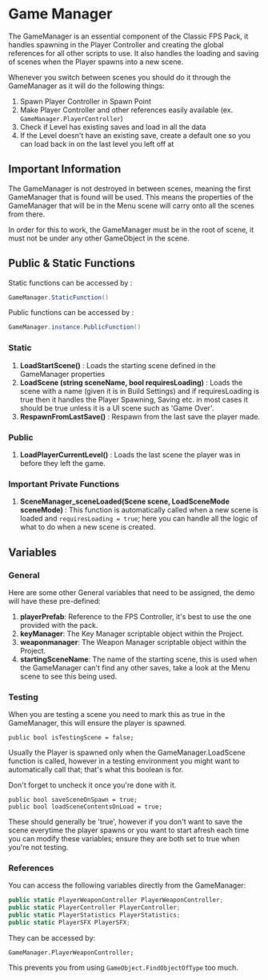# Game Manager

The GameManager is an essential component of the Classic FPS Pack, it handles spawning in the Player Controller and creating the global references for all other scripts to use. It also handles the loading and saving of scenes when the Player spawns into a new scene.

Whenever you switch between scenes you should do it through the GameManager as it will do the following things:

1. Spawn Player Controller in Spawn Point
2. Make Player Controller and other references easily available (ex. `GameManager.PlayerController`)
3. Check if Level has existing saves and load in all the data
4. If the Level doesn't have an existing save, create a default one so you can load back in on the last level you left off at

## Important Information

The GameManager is not destroyed in between scenes, meaning the first GameManager that is found will be used. This means the properties of the GameManager that will be in the Menu scene will carry onto all the scenes from there.

In order for this to work, the GameManager must be in the root of scene, it must not be under any other GameObject in the scene.

## Public & Static Functions

Static functions can be accessed by :

```C#
GameManager.StaticFunction()
```

Public functions can be accessed by :

```C#
GameManager.instance.PublicFunction()
```

### Static

1. **LoadStartScene()** : Loads the starting scene defined in the GameManager properties
2. **LoadScene (string sceneName, bool requiresLoading)** : Loads the scene with a name (given it is in Build Settings) and if requiresLoading is true then it handles the Player Spawning, Saving etc. in most cases it should be true unless it is a UI scene such as 'Game Over'.
3. **RespawnFromLastSave()** : Respawn from the last save the player made.

### Public

1. **LoadPlayerCurrentLevel()** : Loads the last scene the player was in before they left the game.

### Important Private Functions

1. **SceneManager_sceneLoaded(Scene scene, LoadSceneMode sceneMode)** : This function is automatically called when a new scene is loaded and `requiresLoading = true`; here you can handle all the logic of what to do when a new scene is created.

## Variables

### General

Here are some other General variables that need to be assigned, the demo will have these pre-defined:

1. **playerPrefab**: Reference to the FPS Controller, it's best to use the one provided with the pack.
2. **keyManager**: The Key Manager scriptable object within the Project.
3. **weaponmanager**: The Weapon Manager scriptable object within the Project.
4. **startingSceneName**: The name of the starting scene, this is used when the GameManager can't find any other saves, take a look at the Menu scene to see this being used.

### Testing

When you are testing a scene you need to mark this as true in the GameManager, this will ensure the player is spawned.

`public bool isTestingScene = false;`

Usually the Player is spawned only when the GameManager.LoadScene function is called, however in a testing environment you might want to automatically call that; that's what this boolean is for.

Don't forget to uncheck it once you're done with it.

```
public bool saveSceneOnSpawn = true;
public bool loadSceneContentsOnLoad = true;
```

These should generally be 'true', however if you don't want to save the scene everytime the player spawns or you want to start afresh each time you can modify these variables; ensure they are both set to true when you're not testing.

### References

You can access the following variables directly from the GameManager:

```C#
public static PlayerWeaponController PlayerWeaponController;
public static PlayerController PlayerController;
public static PlayerStatistics PlayerStatistics;
public static PlayerSFX PlayerSFX;
```

They can be accessed by:

`GameManager.PlayerWeaponController;`

This prevents you from using `GameObject.FindObjectOfType` too much.
